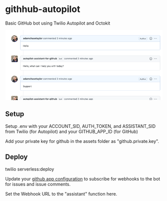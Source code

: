 # githhub-autopilot

Basic GitHub bot using Twilio Autopilot and Octokit

![Screenshot](/Screenshot.png)

## Setup

Setup .env with your ACCOUNT_SID, AUTH_TOKEN, and ASSISTANT_SID from Twilio (for Autopilot) and your GITHUB_APP_ID (for GitHub)

Add your private key for github in the assets folder as "github.private.key".

## Deploy

twilio serverless:deploy

Update your [github app configuration](https://github.com/settings/apps/) to subscribe for webhooks to the bot for issues and issue comments.

Set the Webhook URL to the "assistant" function here.
